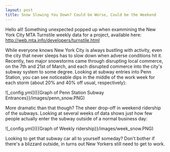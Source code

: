 ```yaml
---
layout: post
title: Snow Slowing You Down? Could be Worse, Could be the Weekend
---
```


Hello all!  Something unexpected popped up when exammining the New York City MTA Turnstile weekly data for a project, available here: http://web.mta.info/developers/turnstile.html


While everyone knows New York City is always bustling with activity, even the city that never sleeps has to slow down when adverse conditions hit it.  Recently, two major snowstorms came through disrupting local commerce, on the 7th and 21st of March, and each disrupted commerce into the city's subway system to some degree.  Looking at subway entries into Penn Station, you can see noticeable dips in the middle of the work week for each storm (about 20% and 40% off usual, respectively):

![_config.yml]({{Graph of Penn Station Subway Entrances}}/images/penn_snow.PNG)

More dramatic than that though? The sheer drop-off in weekend ridership of the subways.  Looking at several weeks of data shows just how few people actually enter the subway outside of a normal business day:

![_config.yml]({{Graph of Weekly ridership}}/images/week_snow.PNG)

Looking to get that subway car all to yourself someday?  Don't bother if there's a blizzard outside, in turns out New Yorkers still need to get to work.
